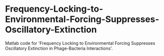 # Frequency-Locking-to-Environmental-Forcing-Suppresses-Oscillatory-Extinction
Matlab code for 'Frequency Locking to Environmental Forcing Suppresses Oscillatory Extinction in  Phage-Bacteria Interactions'.
